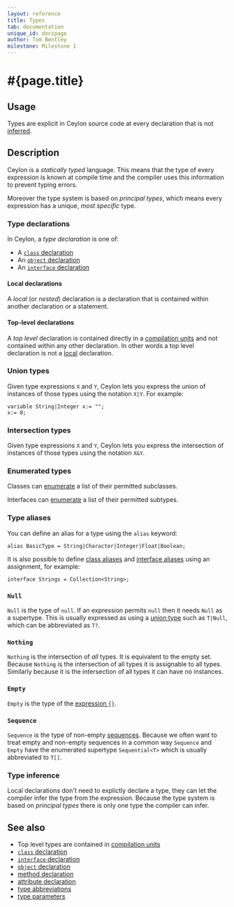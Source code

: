 ```yaml
---
layout: reference
title: Types
tab: documentation
unique_id: docspage
author: Tom Bentley
milestone: Milestone 1
---
```


# #{page.title}

## Usage 

Types are explicit in Ceylon source code at every declaration that is not
[inferred](#type_inference).

## Description

Ceylon is a *statically typed* language. This means that the type of 
every expression is known at compile time and the compiler uses this 
information to prevent typing errors.

Moreover the type system is based on 
*principal types*, which means every expression has a unique, *most specific* 
type.

### Type declarations

In Ceylon, a *type declaration* is one of:

* A [`class` declaration](../class)
* An [`object` declaration](../object)
* An [`interface` declaration](../interface)

#### Local declarations

A *local* (or *nested*) declaration is a declaration that is 
contained within another declaration or a statement.

#### Top-level declarations

A *top level* declaration is contained directly in a
[compilation units](../compilation_unit) and not contained within any other
declaration. In other words a top level declaration is not 
a [local](#local_declarations) declaration.

### Union types

Given type expressions `X` and `Y`, Ceylon lets you express the union of 
instances of those types using the notation `X|Y`. For example:

<!-- cat: void m() { -->
    variable String|Integer x:= "";
    x:= 0;
<!-- cat: } -->

### Intersection types

Given type expressions `X` and `Y`, Ceylon lets you express the 
intersection of instances of those types using the notation `X&Y`.

### Enumerated types

Classes can [enumerate](../class#enumerated_classes) 
a list of their permitted subclasses. 

Interfaces can [enumerate](../interface#enumerated_subtypes) 
a list of their permitted subtypes. 

### Type aliases

You can define an alias for a type using the `alias` keyword:

    alias BasicType = String|Character|Integer|Float|Boolean;
    
It is also possible to define [class aliases](../class#aliases)
 and [interface aliases](../interface#aliases) 
 using an assignment, for example:

    interface Strings = Collection<String>;

    
### `Null`

`Null` is the type of `null`. If an expression permits `null` then it
needs `Null` as a supertype. This is usually expressed as using a 
[union type](#union_types) such as `T|Null`, which can be abbreviated 
as `T?`.

### `Nothing`

`Nothing` is the intersection of *all* types. It is equivalent to the empty set.
Because `Nothing` is the intersection of all types it is assignable to 
all types. Similarly because it is the intersection of all types it can have 
no instances.

### `Empty`

`Empty` is the type of the 
[expression `{}`](../../expression/sequence-instantiation). 

### `Sequence`

`Sequence` is the type of non-empty 
[sequences](../../expression/sequence-instantiation). Because we often want 
to treat empty and non-empty sequences in a common way `Sequence` and `Empty`
have the enumerated supertype `Sequential<T>` 
which is usually abbreviated to `T[]`.

### Type inference

Local declarations don't need to explictly declare a type, they can let the 
compiler infer the type from the expression. Because the type system is based 
on *principal types* there is only one type the compiler can infer.

## See also

* Top level types are contained in [compilation units](../compilation-unit)
* [`class` declaration](../class)
* [`interface` declaration](../interface)
* [`object` declaration](../object)
* [method declaration](../method)
* [attribute declaration](../attribute)
* [type abbreviations](../type-abbreviation)
* [type parameters](../type-parameters)
